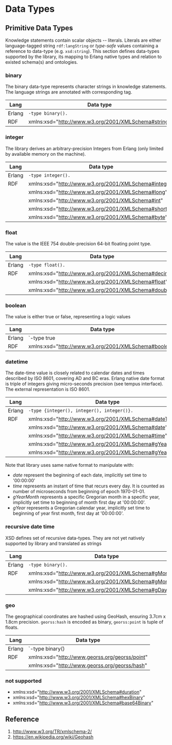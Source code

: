 # Data Types


## Primitive Data Types

Knowledge statements contain scalar objects -- literals. Literals are either language-tagged string `rdf:langString` or _type-safe_ values containing a reference to data-type (e.g. `xsd:string`). This section defines data-types supported by the library, its mapping to Erlang native types and relation to existed schema(s) and ontologies.  


### binary

The binary data-type represents character strings in knowledge statements. The language strings are annotated with corresponding tag.

Lang | Data type
---  | ---
Erlang | `-type binary().`
RDF | xmlns:xsd="http://www.w3.org/2001/XMLSchema#string"


### integer

The library derives an arbitrary-precision Integers from Erlang (only limited by available memory on the machine).

Lang | Data type
---  | ---
Erlang | `-type integer().`
RDF | xmlns:xsd="http://www.w3.org/2001/XMLSchema#integer"
   || xmlns:xsd="http://www.w3.org/2001/XMLSchema#long"
   || xmlns:xsd="http://www.w3.org/2001/XMLSchema#int"
   || xmlns:xsd="http://www.w3.org/2001/XMLSchema#short"
   || xmlns:xsd="http://www.w3.org/2001/XMLSchema#byte"



### float

The value is the IEEE 754 double-precision 64-bit floating point type.

Lang | Data type
---  | ---
Erlang | `-type float().`
RDF | xmlns:xsd="http://www.w3.org/2001/XMLSchema#decimal"
    | xmlns:xsd="http://www.w3.org/2001/XMLSchema#float"
    | xmlns:xsd="http://www.w3.org/2001/XMLSchema#double"



### boolean

The value is either true or false, representing a logic values

Lang | Data type
---  | ---
Erlang | `-type true | false.`
RDF | xmlns:xsd="http://www.w3.org/2001/XMLSchema#boolean"




### datetime

The date-time value is closely related to calendar dates and times described by ISO 8601, covering AD and BC eras. Erlang native date format is triple of integers giving micro-seconds precision (see tempus interface). The external representation is ISO 8601. 

Lang | Data type
---  | ---
Erlang | `-type {integer(), integer(), integer()}.`
RDF | xmlns:xsd="http://www.w3.org/2001/XMLSchema#dateTime"
    | xmlns:xsd="http://www.w3.org/2001/XMLSchema#date"
    | xmlns:xsd="http://www.w3.org/2001/XMLSchema#time"
    | xmlns:xsd="http://www.w3.org/2001/XMLSchema#gYearMonth"
    | xmlns:xsd="http://www.w3.org/2001/XMLSchema#gYear"


Note that library uses same native format to manipulate with:
* _date_ represent the beginning of each date, implicitly set time to '00:00:00'
* _time_ represents an instant of time that recurs every day. It is counted as number of microseconds from beginning of epoch 1970-01-01.
* _gYearMonth_ represents a specific Gregorian month in a specific year, implicitly set time to beginning of month first day at '00:00:00'.
* _gYear_ represents a Gregorian calendar year, implicitly set time to beginning of year first month, first day at '00:00:00'.


### recursive date time

XSD defines set of recursive data-types. They are not yet natively supported by library and translated as strings

Lang | Data type
---  | ---
Erlang | `-type binary().`
RDF | xmlns:xsd="http://www.w3.org/2001/XMLSchema#gMonthDay"
    | xmlns:xsd="http://www.w3.org/2001/XMLSchema#gMonth"
    | xmlns:xsd="http://www.w3.org/2001/XMLSchema#gDay"


### geo

The geographical coordinates are hashed using GeoHash, ensuring 3.7cm x 1.8cm precision. 
`georss:hash` is encoded as binary, `georss:point` is tuple of floats.


Lang | Data type
---  | ---
Erlang | `-type binary() | {lat(), lng()}.`
RDF | xmlns:xsd="http://www.georss.org/georss/point"
    | xmlns:xsd="http://www.georss.org/georss/hash"


### not supported 

* xmlns:xsd="http://www.w3.org/2001/XMLSchema#duration"
* xmlns:xsd="http://www.w3.org/2001/XMLSchema#hexBinary"
* xmlns:xsd="http://www.w3.org/2001/XMLSchema#base64Binary"


## Reference
1. http://www.w3.org/TR/xmlschema-2/
2. https://en.wikipedia.org/wiki/Geohash

